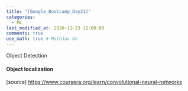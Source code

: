 ```yaml
---
title: "[Google_Bootcamp_Day21]"
categories: 
  - ML
last_modified_at: 2020-11-23 12:00:00
comments: true
use_math: true # MathJax On
---
```


Object Detection

#### Object localization



[source] https://www.coursera.org/learn/convolutional-neural-networks
